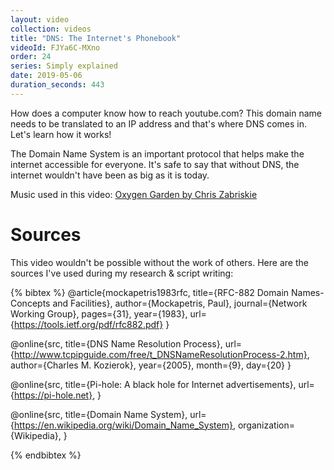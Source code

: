 ```yaml
---
layout: video
collection: videos
title: "DNS: The Internet's Phonebook"
videoId: FJYa6C-MXno
order: 24
series: Simply explained
date: 2019-05-06
duration_seconds: 443
---
```


How does a computer know how to reach youtube.com? This domain name needs to be translated to an IP address and that's where DNS comes in. Let's learn how it works!

The Domain Name System is an important protocol that helps make the internet accessible for everyone. It's safe to say that without DNS, the internet wouldn't have been as big as it is today.

Music used in this video: [Oxygen Garden by Chris Zabriskie](https://freemusicarchive.org/music/Chris_Zabriskie/Divider/05_-_Oxygen_Garden)

# Sources
This video wouldn't be possible without the work of others. Here are the sources I've used during my research & script writing:

{% bibtex %}
@article{mockapetris1983rfc,
  title={RFC-882 Domain Names-Concepts and Facilities},
  author={Mockapetris, Paul},
  journal={Network Working Group},
  pages={31},
  year={1983},
  url={https://tools.ietf.org/pdf/rfc882.pdf}
}

@online{src,
    title={DNS Name Resolution Process},
    url={http://www.tcpipguide.com/free/t_DNSNameResolutionProcess-2.htm},
    author={Charles M. Kozierok},
    year={2005},
    month={9},
    day={20}
}

@online{src,
    title={Pi-hole: A black hole for Internet advertisements},
    url={https://pi-hole.net},
}

@online{src,
    title={Domain Name System},
    url={https://en.wikipedia.org/wiki/Domain_Name_System},
    organization={Wikipedia},
}



{% endbibtex %}
